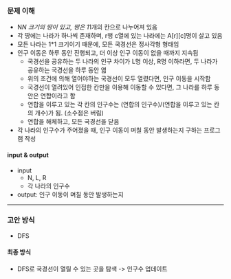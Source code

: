 ### 문제 이해
- N*N 크기의 땅이 있고, 땅은 1*1개의 칸으로 나누어져 있음
- 각 땅에는 나라가 하나씩 존재하며, r행 c열에 있는 나라에는 A[r][c]명이 살고 있음
- 모든 나라는 1*1 크기이기 때문에, 모든 국경선은 정사각형 형태임
- 인구 이동은 하루 동안 진행되고, 더 이상 인구 이동이 없을 때까지 지속됨
  - 국경선을 공유하는 두 나라의 인구 차이가 L명 이상, R명 이하라면, 두 나라가 공유하는 국경선을 하루 동안 엶
  - 위의 조건에 의해 열어야하는 국경선이 모두 열렸다면, 인구 이동을 시작함
  - 국경선이 열려있어 인접한 칸만을 이용해 이동할 수 있다면, 그 나라를 하루 동안은 연합이라고 함
  - 연합을 이루고 있는 각 칸의 인구수는 (연합의 인구수)/(연합을 이루고 있는 칸의 개수)가 됨. (소수점은 버림)
  - 연합을 해체하고, 모든 국경선을 닫음
- 각 나라의 인구수가 주어졌을 때, 인구 이동이 며칠 동안 발생하는지 구하는 프로그램 작성
#### input & output
- input
    - N, L, R
    - 각 나라의 인구수
- output: 인구 이동이 며칠 동안 발생하는지
---
### 고안 방식
- DFS
#### 최종 방식
- DFS로 국경선이 열릴 수 있는 곳을 탐색 -> 인구수 업데이트